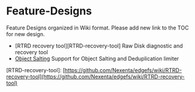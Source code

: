 # Feature-Designs

Feature Designs organized in Wiki format. Please add new link to the TOC for new design.

* \[RTRD recovery tool\]\[RTRD-recovery-tool\] Raw Disk diagnostic and recovery tool
* [Object Salting](https://github.com/Nexenta/edgefs/wiki/Feature-Desgin---Object-Salting) Support for Object Salting and Deduplication limiter

\[RTRD-recovery-tool\]: [https://github.com/Nexenta/edgefs/wiki/RTRD-recovery-tool](https://github.com/Nexenta/edgefs/wiki/RTRD-recovery-tool)

